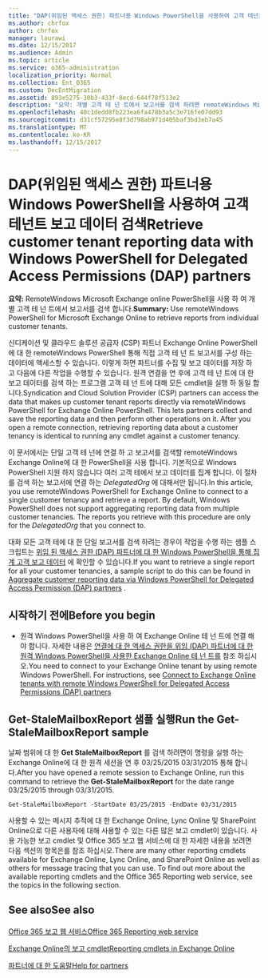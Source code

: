 ```yaml
---
title: "DAP(위임된 액세스 권한) 파트너용 Windows PowerShell을 사용하여 고객 테넌트 보고 데이터 검색"
ms.author: chrfox
author: chrfox
manager: laurawi
ms.date: 12/15/2017
ms.audience: Admin
ms.topic: article
ms.service: o365-administration
localization_priority: Normal
ms.collection: Ent_O365
ms.custom: DecEntMigration
ms.assetid: 893e5275-30b3-433f-8ecd-644f78f513e2
description: "요약: 개별 고객 테 넌 트에서 보고서를 검색 하려면 remoteWindows Microsoft Exchange online PowerShell을 사용 합니다."
ms.openlocfilehash: 40c1dedd8fb223ea6fa478b3a5c3e716fe07dd93
ms.sourcegitcommit: d31cf57295e8f3d798ab971d405baf3bd3eb7a45
ms.translationtype: MT
ms.contentlocale: ko-KR
ms.lasthandoff: 12/15/2017
---
```

# <a name="retrieve-customer-tenant-reporting-data-with-windows-powershell-for-delegated-access-permissions-dap-partners"></a><span data-ttu-id="34b3e-103">DAP(위임된 액세스 권한) 파트너용 Windows PowerShell을 사용하여 고객 테넌트 보고 데이터 검색</span><span class="sxs-lookup"><span data-stu-id="34b3e-103">Retrieve customer tenant reporting data with Windows PowerShell for Delegated Access Permissions (DAP) partners</span></span>

 <span data-ttu-id="34b3e-104">**요약:** RemoteWindows Microsoft Exchange online PowerShell을 사용 하 여 개별 고객 테 넌 트에서 보고서를 검색 합니다.</span><span class="sxs-lookup"><span data-stu-id="34b3e-104">**Summary:** Use remoteWindows PowerShell for Microsoft Exchange Online to retrieve reports from individual customer tenants.</span></span>
  
<span data-ttu-id="34b3e-p101">신디케이션 및 클라우드 솔루션 공급자 (CSP) 파트너 Exchange Online PowerShell에 대 한 remoteWindows PowerShell 통해 직접 고객 테 넌 트 보고서를 구성 하는 데이터에 액세스할 수 있습니다. 이렇게 하면 파트너를 수집 및 보고 데이터를 저장 하 고 다음에 다른 작업을 수행할 수 있습니다. 원격 연결을 연 후에 고객 테 넌 트에 대 한 보고 데이터를 검색 하는 프로그램 고객 테 넌 트에 대해 모든 cmdlet을 실행 하 동일 합니다.</span><span class="sxs-lookup"><span data-stu-id="34b3e-p101">Syndication and Cloud Solution Provider (CSP) partners can access the data that makes up customer tenant reports directly via remoteWindows PowerShell for Exchange Online PowerShell. This lets partners collect and save the reporting data and then perform other operations on it. After you open a remote connection, retrieving reporting data about a customer tenancy is identical to running any cmdlet against a customer tenancy.</span></span>
  
<span data-ttu-id="34b3e-p102">이 문서에서는 단일 고객 테 넌에 연결 하 고 보고서를 검색할 remoteWindows Exchange Online에 대 한 PowerShell을 사용 합니다. 기본적으로 Windows PowerShell 지원 하지 않습니다 여러 고객 테에서 보고 데이터를 집계 합니다. 이 절차를 검색 하는 보고서에 연결 하는 _DelegatedOrg_ 에 대해서만 됩니다.</span><span class="sxs-lookup"><span data-stu-id="34b3e-p102">In this article, you use remoteWindows PowerShell for Exchange Online to connect to a single customer tenancy and retrieve a report. By default, Windows PowerShell does not support aggregating reporting data from multiple customer tenancies. The reports you retrieve with this procedure are only for the  _DelegatedOrg_ that you connect to.</span></span>
  
<span data-ttu-id="34b3e-111">대화 모든 고객 테에 대 한 단일 보고서를 검색 하려는 경우이 작업을 수행 하는 샘플 스크립트는 [위임 된 액세스 권한 (DAP) 파트너에 대 한 Windows PowerShell을 통해 집계 고객 보고 데이터](aggregate-customer-reporting-data-via-windows-powershell-for-delegated-access-pe.md) 에 확인할 수 있습니다.</span><span class="sxs-lookup"><span data-stu-id="34b3e-111">If you want to retrieve a single report for all your customer tenancies, a sample script to do this can be found in [Aggregate customer reporting data via Windows PowerShell for Delegated Access Permission (DAP) partners](aggregate-customer-reporting-data-via-windows-powershell-for-delegated-access-pe.md) .</span></span>
  
## <a name="before-you-begin"></a><span data-ttu-id="34b3e-112">시작하기 전에</span><span class="sxs-lookup"><span data-stu-id="34b3e-112">Before you begin</span></span>

- <span data-ttu-id="34b3e-p103">원격 Windows PowerShell을 사용 하 여 Exchange Online 테 넌 트에 연결 해야 합니다. 자세한 내용은 [연결에 대 한 액세스 권한을 위임 (DAP) 파트너에 대 한 원격 Windows PowerShell을 사용한 Exchange Online 테 넌 트를](connect-to-exchange-online-tenants-with-remote-windows-powershell-for-delegated.md) 참조 하십시오.</span><span class="sxs-lookup"><span data-stu-id="34b3e-p103">You need to connect to your Exchange Online tenant by using remote Windows PowerShell. For instructions, see [Connect to Exchange Online tenants with remote Windows PowerShell for Delegated Access Permissions (DAP) partners](connect-to-exchange-online-tenants-with-remote-windows-powershell-for-delegated.md)</span></span>
    
## <a name="run-the-get-stalemailboxreport-sample"></a><span data-ttu-id="34b3e-115">Get-StaleMailboxReport 샘플 실행</span><span class="sxs-lookup"><span data-stu-id="34b3e-115">Run the Get-StaleMailboxReport sample</span></span>

<span data-ttu-id="34b3e-116">날짜 범위에 대 한 **Get StaleMailboxReport** 를 검색 하려면이 명령을 실행 하는 Exchange Online에 대 한 원격 세션을 연 후 03/25/2015 03/31/2015 통해 합니다.</span><span class="sxs-lookup"><span data-stu-id="34b3e-116">After you have opened a remote session to Exchange Online, run this command to retrieve the **Get-StaleMailboxReport** for the date range 03/25/2015 through 03/31/2015.</span></span>
  
```
Get-StaleMailboxReport -StartDate 03/25/2015 -EndDate 03/31/2015
```

<span data-ttu-id="34b3e-p104">사용할 수 있는 메시지 추적에 대 한 Exchange Online, Lync Online 및 SharePoint Online으로 다른 사용자에 대해 사용할 수 있는 다른 많은 보고 cmdlet이 있습니다. 사용 가능한 보고 cmdlet 및 Office 365 보고 웹 서비스에 대 한 자세한 내용을 보려면 다음 섹션의 항목은를 참조 하십시오.</span><span class="sxs-lookup"><span data-stu-id="34b3e-p104">There are many other reporting cmdlets available for Exchange Online, Lync Online, and SharePoint Online as well as others for message tracing that you can use. To find out more about the available reporting cmdlets and the Office 365 Reporting web service, see the topics in the following section.</span></span>
  
## <a name="see-also"></a><span data-ttu-id="34b3e-119">See also</span><span class="sxs-lookup"><span data-stu-id="34b3e-119">See also</span></span>

#### 

[<span data-ttu-id="34b3e-120">Office 365 보고 웹 서비스</span><span class="sxs-lookup"><span data-stu-id="34b3e-120">Office 365 Reporting web service</span></span>](https://go.microsoft.com/fwlink/p/?LinkId=532777)
  
[<span data-ttu-id="34b3e-121">Exchange Online의 보고 cmdlet</span><span class="sxs-lookup"><span data-stu-id="34b3e-121">Reporting cmdlets in Exchange Online</span></span>](https://go.microsoft.com/fwlink/p/?LinkId=526430)
  
[<span data-ttu-id="34b3e-122">파트너에 대 한 도움말</span><span class="sxs-lookup"><span data-stu-id="34b3e-122">Help for partners</span></span>](https://go.microsoft.com/fwlink/p/?LinkID=533477)

